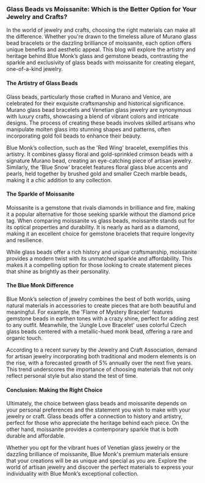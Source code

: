 ### Glass Beads vs Moissanite: Which is the Better Option for Your Jewelry and Crafts?

In the world of jewelry and crafts, choosing the right materials can make all the difference. Whether you're drawn to the timeless allure of Murano glass bead bracelets or the dazzling brilliance of moissanite, each option offers unique benefits and aesthetic appeal. This blog will explore the artistry and heritage behind Blue Monk’s glass and gemstone beads, contrasting the sparkle and exclusivity of glass beads with moissanite for creating elegant, one-of-a-kind jewelry.

#### The Artistry of Glass Beads

Glass beads, particularly those crafted in Murano and Venice, are celebrated for their exquisite craftsmanship and historical significance. Murano glass bead bracelets and Venetian glass jewelry are synonymous with luxury crafts, showcasing a blend of vibrant colors and intricate designs. The process of creating these beads involves skilled artisans who manipulate molten glass into stunning shapes and patterns, often incorporating gold foil beads to enhance their beauty.

Blue Monk’s collection, such as the 'Red Wing' bracelet, exemplifies this artistry. It combines glassy floral and gold-sprinkled crimson beads with a signature Murano bead, creating an eye-catching piece of artisan jewelry. Similarly, the 'Blue Snow' bracelet features floral glass blue accents and pearls, held together by brushed gold and smaller Czech marble beads, making it a chic addition to any collection.

#### The Sparkle of Moissanite

Moissanite is a gemstone that rivals diamonds in brilliance and fire, making it a popular alternative for those seeking sparkle without the diamond price tag. When comparing moissanite vs glass beads, moissanite stands out for its optical properties and durability. It is nearly as hard as a diamond, making it an excellent choice for gemstone bracelets that require longevity and resilience.

While glass beads offer a rich history and unique craftsmanship, moissanite provides a modern twist with its unmatched sparkle and affordability. This makes it a compelling option for those looking to create statement pieces that shine as brightly as their personality.

#### The Blue Monk Difference

Blue Monk’s selection of jewelry combines the best of both worlds, using natural materials in accessories to create pieces that are both beautiful and meaningful. For example, the 'Flame of Mystery Bracelet' features gemstone beads in earthen tones with a crazy shine, perfect for adding zest to any outfit. Meanwhile, the 'Jungle Love Bracelet' uses colorful Czech glass beads centered with a metallic-hued monk bead, offering a rare and organic touch.

According to a recent survey by the Jewelry and Craft Association, demand for artisan jewelry incorporating both traditional and modern elements is on the rise, with a forecasted growth of 5% annually over the next five years. This trend underscores the importance of choosing materials that not only reflect personal style but also stand the test of time.

#### Conclusion: Making the Right Choice

Ultimately, the choice between glass beads and moissanite depends on your personal preferences and the statement you wish to make with your jewelry or craft. Glass beads offer a connection to history and artistry, perfect for those who appreciate the heritage behind each piece. On the other hand, moissanite provides a contemporary sparkle that is both durable and affordable.

Whether you opt for the vibrant hues of Venetian glass jewelry or the dazzling brilliance of moissanite, Blue Monk's premium materials ensure that your creations will be as unique and special as you are. Explore the world of artisan jewelry and discover the perfect materials to express your individuality with Blue Monk’s exceptional collection.